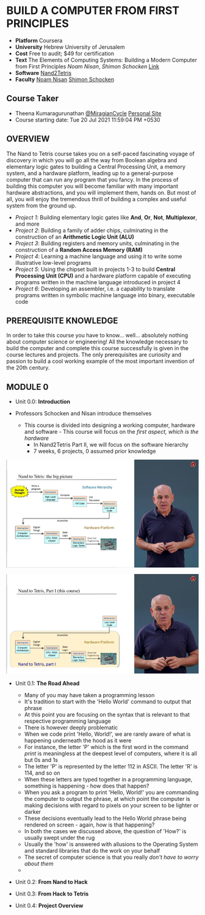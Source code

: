 # BUILD A COMPUTER FROM FIRST PRINCIPLES

- **Platform** Coursera 
- **University** Hebrew University of Jerusalem 
- **Cost** Free to audit; $49 for certification 
- **Text** The Elements of Computing Systems: Building a Modern Computer from First Principles *Noam Nisan*, *Shimon Schocken* [Link](https://www.amazon.com/Elements-Computing-Systems-Building-Principles/dp/0262640686)
- **Software** [Nand2Tetris](https://www.nand2tetris.org/software)
- **Faculty** [Noam Nisan](http://www.cs.huji.ac.il/~noam/) [Shimon Schocken](http://www.cs.huji.ac.il/~noam/)

## Course Taker 
- Theena Kumaragurunathan [@MiragianCycle](https://github.com/MiragianCycle) [Personal Site](https://theena.net/)
- Course starting date: Tue 20 Jul 2021 11:59:04 PM +0530




## OVERVIEW 

The Nand to Tetris course takes you on a self-paced fascinating voyage of discovery in which you will go all the way from Boolean algebra and elementary logic gates to building a Central Processing Unit, a memory system, and a hardware platform, leading up to a general-purpose computer that can run any program that you fancy. In the process of building this computer you will become familiar with many important hardware abstractions, and you will implement them, hands on. But most of all, you will enjoy the tremendous thrill of building a complex and useful system from the ground up.

- *Project 1*: Building elementary logic gates like **And**, **Or**, **Not**, **Multiplexor**, and more
- *Project 2*: Building a family of adder chips, culminating in the construction of an **Arithmetic Logic Unit (ALU)**  
- *Project 3*: Building registers and memory units, culminating in the construction of a **Random Access Memory (RAM)**
- *Project 4*: Learning a machine language and using it to write some illustrative low-level programs
- *Project 5*: Using the chipset built in projects 1-3 to build **Central Processing Unit (CPU)** and a hardware platform capable of executing programs written in the machine language introduced in project 4
- *Project 6*: Developing an assembler, i.e. a capability to translate programs written in symbolic machine language into binary, executable code

## PREREQUISITE KNOWLEDGE 

In order to take this course you have to know... well... absolutely nothing about computer science or engineering! All the knowledge necessary to build the computer and complete this course successfully is given in the course lectures and projects. The only prerequisites are curiosity and passion to build a cool working example of the most important invention of the 20th century. 

## MODULE 0

- Unit 0.0:  **Introduction** 

- Professors Schocken and Nisan introduce themselves 
     - This course is divided into designing a working computer, hardware and software 
             - This course will focus on the *first aspect, which is the hardware* 
          - In Nand2Tetris Part II, we will focus on the software hierarchy 
          - 7 weeks, 6 projects, 0 assumed prior knowledge




![image-20210720224348280](image-20210720224348280.png)



   ![image-20210720224819920](image-20210720224819920.png)

- Unit 0.1:  **The Road Ahead** 

    - Many of you may have taken a programming lesson 
    - It's tradition to start with the 'Hello World' command to output that phrase 
    - At this point you are focusing on the syntax that is relevant to that respective programming language 
    - There is however deeply problematic 
    - When we code print 'Hello, World!', we are rarely aware of what is happening underneath the hood as it were 
    - For instance, the letter 'P' which is the first word in the command *print* is meaningless at the deepest level of computers, where it is all but 0s and 1s 
    - The letter 'P' is represented by the letter 112 in ASCII. The letter 'R' is 114, and so on 
    - When these letters are typed together in a programming language, something is happening - how does that happen? 
    - When you ask a program to print 'Hello, World!' you are commanding the computer to output the phrase, at which point the computer is making decisions with regard to pixels on your screen to be lighter or darker 
    - These decisions eventually lead to the Hello World phrase being rendered on screen - again, how is that happening? 
    - In both the cases we discussed above, the question of 'How?' is usually swept under the rug
    - Usually the 'how' is answered with allusions to the Operating System and standard libraries that do the work on your behalf 
    - The secret of computer science is that you really *don't have to worry about them* 
    -

- Unit 0.2:  **From Nand to Hack** 

- Unit 0.3:  **From Hack to Tetris** 

- Unit 0.4:  **Project Overview** 



